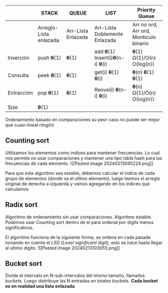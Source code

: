 |            | STACK                  | QUEUE              | LIST                          | Priority Queue                         |
| ---------- | ---------------------- | ------------------ | ----------------------------- | -------------------------------------- |
|            | Arreglo-Lista enlazada | Arr-Lista Enlazada | Arr-Lista Doblemente Enlazada | Arr no ord, Arr ord, Monticulo binario |
| Inserción  | push **θ**(1)          | **θ**(1)           | add **θ**(1)            Insert(i)**θ**(n-i) **θ**(i)                  | **θ**(1) Ω(1)/O(n) O(log(n))                                       |
| Consulta   | peek **θ**(1)          | **θ**(1)           | get(i) **θ**(1) **θ**(i)                              | **θ**(n) **θ**(1) **θ**(1)                                       |
| Extracción | pop **θ**(1)           | **θ**(1)           | Reove(i) **θ**(n-i) **θ**(i)                              | **θ**(n) Ω(1)/O(n) O(log(n))                                       |
| Size       | **θ**(1)               |                    |                               |                                        |
Ordenamiento basado en comparaciones su peor caso no puede ser mejor que cuasi-lineal $n log(n)$

## Counting sort

Utilizamos los elementos como indices para mantener frecuencias. Lo cual nos permite no usar comparaciones y mantener una tipo tabla hash para las frecuencias de cada elemento.
![[Pasted image 20240213095224.png]]

Para que este algoritmo sea estable, debemos calcular el indice de cada grupo de elementos (donde va el ultimo elemento), luego leemos el arreglo original de derecha a izquierda y vamos agregando en los indices que calculamos

## Radix sort
Algoritmo de ordenamiento sin usar comparaciones. Algoritmo estable. Podemos usar Counting sort dentro de el para ordenat por digits menos significativos.

El algoritmo funciona de la siguiente forma, se ordena en cada pasada tomando en cuenta el *LSD (Least significant digit)*, esto se hace hasta llegar al ultimo digito.
![[Pasted image 20240213103055.png]]

## Bucket sort
Divide el intervalo en N-sub-intervalos del mismo tamaño, llamados *buckets*.
Luego distribuye las N entradas en totales buckets. **Cada bucket es en realidad una lista enlazada**.

